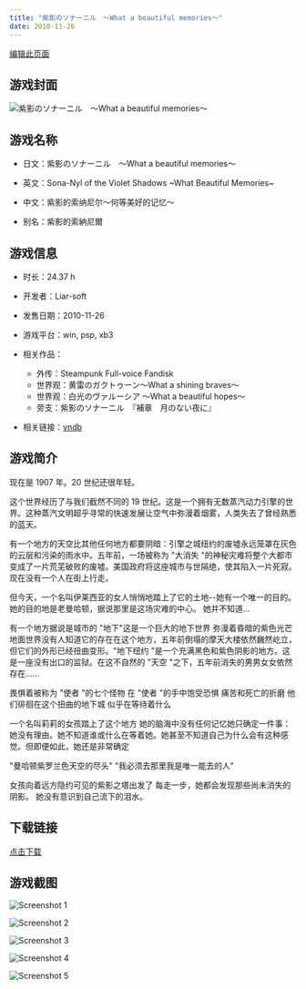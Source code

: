 ```yaml
---
title: "紫影のソナーニル　～What a beautiful memories～"
date: 2010-11-26
---
```

[编辑此页面](https://github.com/ACG-3/ADV3-source/blob/main/source/_posts/%E7%B4%AB%E5%BD%B1%E3%81%AE%E3%82%BD%E3%83%8A%E3%83%BC%E3%83%8B%E3%83%AB%E3%80%80%EF%BD%9EWhat%20a%20beautiful%20memories%EF%BD%9E.md)

## 游戏封面

![紫影のソナーニル　～What a beautiful memories～](https%3A//pan.timero.xyz/onedrive/img_lib_001/%E7%B4%AB%E5%BD%B1%E3%81%AE%E3%82%BD%E3%83%8A%E3%83%BC%E3%83%8B%E3%83%AB%E3%80%80%EF%BD%9EWhat%20a%20beautiful%20memories%EF%BD%9E_cover.avif)


## 游戏名称

- 日文：紫影のソナーニル　～What a beautiful memories～
- 英文：Sona-Nyl of the Violet Shadows ~What Beautiful Memories~
- 中文：紫影的索纳尼尔～何等美好的记忆～

- 别名：紫影的索納尼爾


## 游戏信息

- 时长：24.37 h
- 开发者：Liar-soft
- 发售日期：2010-11-26
- 游戏平台：win, psp, xb3
- 相关作品：
   - 外传：Steampunk Full-voice Fandisk
   - 世界观：黄雷のガクトゥーン～What a shining braves～
   - 世界观：白光のヴァルーシア ～What a beautiful hopes～
   - 旁支：紫影のソナーニル　『補章　月のない夜に』

- 相关链接：[vndb](https://vndb.org/v4936)


## 游戏简介

现在是 1907 年。20 世纪还很年轻。

这个世界经历了与我们截然不同的 19 世纪。这是一个拥有无数蒸汽动力引擎的世界。这种蒸汽文明超乎寻常的快速发展让空气中弥漫着烟雾，人类失去了曾经熟悉的蓝天。

有一个地方的天空比其他任何地方都要阴暗：引擎之城纽约的废墟永远笼罩在灰色的云层和污染的雨水中。五年前，一场被称为 "大消失 "的神秘灾难将整个大都市变成了一片荒芜破败的废墟。美国政府将这座城市与世隔绝，使其陷入一片死寂。现在没有一个人在街上行走。

但今天，一个名叫伊莱西亚的女人悄悄地踏上了它的土地--她有一个唯一的目的。她的目的地是老曼哈顿，据说那里是这场灾难的中心。
她并不知道...

有一个地方据说是城市的 "地下"这是一个巨大的地下世界 弥漫着昏暗的紫色光芒地面世界没有人知道它的存在在这个地方，五年前倒塌的摩天大楼依然巍然屹立，但它们的外形已经扭曲变形。"地下纽约 "是一个充满黑色和紫色阴影的地方。这是一座没有出口的监狱。在这不自然的 "天空 "之下，五年前消失的男男女女依然存在......

畏惧着被称为 "使者 "的七个怪物
在 "使者 "的手中饱受恐惧 痛苦和死亡的折磨
他们徘徊在这个扭曲的地下城 似乎在等待着什么

一个名叫莉莉的女孩踏上了这个地方 她的脑海中没有任何记忆她只确定一件事：她没有理由。她不知道谁或什么在等着她。她甚至不知道自己为什么会有这种感觉。但即便如此，她还是非常确定

"曼哈顿紫罗兰色天空的尽头"
"我必须去那里我是唯一能去的人"

女孩向着远方隐约可见的紫影之塔出发了
每走一步，她都会发现那些尚未消失的阴影。
她没有意识到自己流下的泪水。




## 下载链接

[点击下载](https://pan.timero.xyz/onedrive/adv_lib_001/%E7%B4%AB%E5%BD%B1%E3%81%AE%E3%82%BD%E3%83%8A%E3%83%BC%E3%83%8B%E3%83%AB%E3%80%80%EF%BD%9EWhat%20a%20beautiful%20memories%EF%BD%9E)


## 游戏截图


![Screenshot 1](https%3A//pan.timero.xyz/onedrive/img_lib_001/%E7%B4%AB%E5%BD%B1%E3%81%AE%E3%82%BD%E3%83%8A%E3%83%BC%E3%83%8B%E3%83%AB%E3%80%80%EF%BD%9EWhat%20a%20beautiful%20memories%EF%BD%9E_Screenshot_1.avif)

![Screenshot 2](https%3A//pan.timero.xyz/onedrive/img_lib_001/%E7%B4%AB%E5%BD%B1%E3%81%AE%E3%82%BD%E3%83%8A%E3%83%BC%E3%83%8B%E3%83%AB%E3%80%80%EF%BD%9EWhat%20a%20beautiful%20memories%EF%BD%9E_Screenshot_2.avif)

![Screenshot 3](https%3A//pan.timero.xyz/onedrive/img_lib_001/%E7%B4%AB%E5%BD%B1%E3%81%AE%E3%82%BD%E3%83%8A%E3%83%BC%E3%83%8B%E3%83%AB%E3%80%80%EF%BD%9EWhat%20a%20beautiful%20memories%EF%BD%9E_Screenshot_3.avif)

![Screenshot 4](https%3A//pan.timero.xyz/onedrive/img_lib_001/%E7%B4%AB%E5%BD%B1%E3%81%AE%E3%82%BD%E3%83%8A%E3%83%BC%E3%83%8B%E3%83%AB%E3%80%80%EF%BD%9EWhat%20a%20beautiful%20memories%EF%BD%9E_Screenshot_4.avif)

![Screenshot 5](https%3A//pan.timero.xyz/onedrive/img_lib_001/%E7%B4%AB%E5%BD%B1%E3%81%AE%E3%82%BD%E3%83%8A%E3%83%BC%E3%83%8B%E3%83%AB%E3%80%80%EF%BD%9EWhat%20a%20beautiful%20memories%EF%BD%9E_Screenshot_5.avif)

